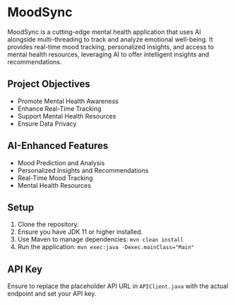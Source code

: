 # MoodSync

MoodSync is a cutting-edge mental health application that uses AI alongside multi-threading to track and analyze emotional well-being. It provides real-time mood tracking, personalized insights, and access to mental health resources, leveraging AI to offer intelligent insights and recommendations.

## Project Objectives
- Promote Mental Health Awareness
- Enhance Real-Time Tracking
- Support Mental Health Resources
- Ensure Data Privacy

## AI-Enhanced Features
- Mood Prediction and Analysis
- Personalized Insights and Recommendations
- Real-Time Mood Tracking
- Mental Health Resources

## Setup
1. Clone the repository.
2. Ensure you have JDK 11 or higher installed.
3. Use Maven to manage dependencies: `mvn clean install`
4. Run the application: `mvn exec:java -Dexec.mainClass="Main"`

## API Key
Ensure to replace the placeholder API URL in `APIClient.java` with the actual endpoint and set your API key.

